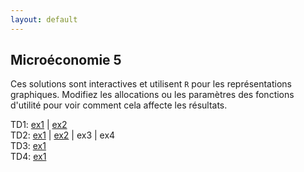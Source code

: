 ```yaml
---
layout: default
---
```


## Microéconomie 5

Ces solutions sont interactives et utilisent `R` pour les représentations graphiques. Modifiez les allocations ou les paramètres des fonctions d'utilité pour voir comment cela affecte les résultats.

TD1: [ex1](https://mybinder.org/v2/gh/antoine-jacquet/mybinder/05f38c62f126a5e9d28c7211cf5e7ffa454c2c3a?filepath=Teaching%2FMicro%C3%A9conomie%205%2Fmicro5-TD1-ex1.ipynb)
  \| [ex2](https://mybinder.org/v2/gh/antoine-jacquet/mybinder/05f38c62f126a5e9d28c7211cf5e7ffa454c2c3a?filepath=Teaching%2FMicro%C3%A9conomie%205%2Fmicro5-TD1-ex2.ipynb)  
TD2: [ex1](https://mybinder.org/v2/gh/antoine-jacquet/mybinder/05f38c62f126a5e9d28c7211cf5e7ffa454c2c3a?filepath=Teaching%2FMicro%C3%A9conomie%205%2Fmicro5-TD2-ex1.ipynb)
  \| [ex2](https://mybinder.org/v2/gh/antoine-jacquet/mybinder/05f38c62f126a5e9d28c7211cf5e7ffa454c2c3a?filepath=Teaching%2FMicro%C3%A9conomie%205%2Fmicro5-TD2-ex2.ipynb)
  \| ex3
  \| ex4  
TD3: [ex1](https://mybinder.org/v2/gh/antoine-jacquet/mybinder/05f38c62f126a5e9d28c7211cf5e7ffa454c2c3a?filepath=Teaching%2FMicro%C3%A9conomie%205%2Fmicro5-TD3-ex1.ipynb)  
TD4: [ex1](https://mybinder.org/v2/gh/antoine-jacquet/mybinder/05f38c62f126a5e9d28c7211cf5e7ffa454c2c3a?filepath=Teaching%2FMicro%C3%A9conomie%205%2Fmicro5-TD4-ex1.ipynb)  




